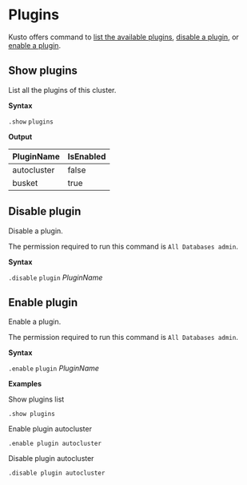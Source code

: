 # Plugins

Kusto offers command to
[list the available plugins](#show-plugins),
[disable a plugin](#disable-plugin), or
[enable a plugin](#enable-plugin).

## Show plugins

List all the plugins of this cluster.

**Syntax**

`.show` `plugins`


**Output**

|PluginName |IsEnabled
|---|---
|autocluster |false 
|busket |true

## Disable plugin

Disable a plugin. 

The permission required to run this command is `All Databases admin`.

**Syntax**

`.disable` `plugin` *PluginName*

## Enable plugin

Enable a plugin. 

The permission required to run this command is `All Databases admin`.

**Syntax**

`.enable` `plugin` *PluginName*

**Examples**

Show plugins list
 
<!-- csl -->
```kusto
.show plugins
``` 

Enable plugin autocluster
 
<!-- csl -->
```kusto
.enable plugin autocluster
``` 

Disable plugin autocluster
 
<!-- csl -->
```kusto
.disable plugin autocluster
``` 